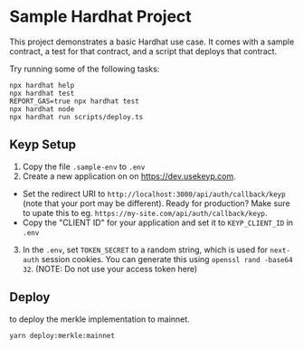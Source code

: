 # Sample Hardhat Project

This project demonstrates a basic Hardhat use case. It comes with a sample contract, a test for that contract, and a script that deploys that contract.

Try running some of the following tasks:

```shell
npx hardhat help
npx hardhat test
REPORT_GAS=true npx hardhat test
npx hardhat node
npx hardhat run scripts/deploy.ts
```

## Keyp Setup

1. Copy the file `.sample-env` to `.env`
2. Create a new application on on https://dev.usekeyp.com.

- Set the redirect URI to `http://localhost:3000/api/auth/callback/keyp` (note that your port may be different). Ready for production? Make sure to upate this to eg. `https://my-site.com/api/auth/callback/keyp`.
- Copy the "CLIENT ID" for your application and set it to `KEYP_CLIENT_ID` in `.env`

3. In the `.env`, set `TOKEN_SECRET` to a random string, which is used for `next-auth` session cookies. You can generate this using `openssl rand -base64 32`. (NOTE: Do not use your access token here)


## Deploy
to deploy the merkle implementation to mainnet.
```shell
yarn deploy:merkle:mainnet
```